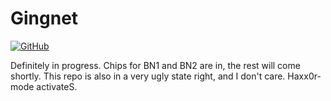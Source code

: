 Gingnet
=

[![GitHub](http://img.shields.io/badge/GitHub-IdeasNeverCease/Gingnet-07d0eb.svg?style=flat-square)](https://github.com/IdeasNeverCease/Gingnet)

Definitely in progress. Chips for BN1 and BN2 are in, the rest will come shortly. This repo is also in a very ugly state right, and I don't care. Haxx0r-mode activateS.